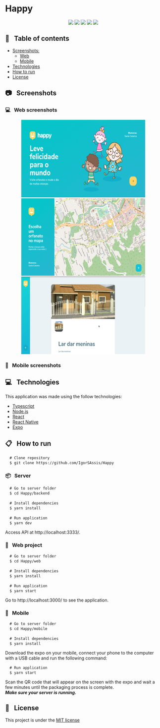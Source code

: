 # Happy

<p align="center">
  <img src="https://img.shields.io/badge/Happy-NLW%203.0-15B6D6?logo=data:image/png;base64,iVBORw0KGgoAAAANSUhEUgAAABAAAAAQCAMAAAAoLQ9TAAAALVBMVEVHcExxWsF0XMJzXMJxWcFsUsD///9jRrzY0u6Xh9Gsn9n39fyMecy0qd2bjNJWBT0WAAAABHRSTlMA2Do606wF2QAAAGlJREFUGJVdj1cWwCAIBLEsRU3uf9xobDH8+GZwUYi8i6ucJwrxKE+7D0G9Q4vlYqtmCSjndr4CgCgzlyFgfKfKCVO0LrPKjmiqMxGXkJwNnXskqWG+1oSM+BSwD8f29YLNjvx/OQrn+g99oQSoNmt3PgAAAABJRU5ErkJggg=="></img>
  <img src="https://img.shields.io/github/last-commit/IgorSAssis/Happy?color=15B6D6"></img> 
  <img src="https://img.shields.io/github/languages/top/IgorSAssis/Happy?color=15B6D6&logo=Typescript&logoColor=blue"></img>
  <img src="https://img.shields.io/github/repo-size/IgorSAssis/Happy?color=15B6D6"></img>
  <img src="https://img.shields.io/github/license/IgorSAssis/Happy?color=15B6D6"></img>
</p>

## :pushpin: &nbsp; Table of contents

* [Screenshots:](#Screenshots)
  * [Web](#Web)
  * [Mobile](#Mobile)
* [Technologies](#Technologies)
* [How to run](#HowToRun)
* [License](#Licence)

<a name="Screenshots" />

## :camera: &nbsp; Screenshots

<a name="Web" />

### :computer: &nbsp; Web screenshots

<p align="center">
  <a href="https://github.com/IgorSAssis/Happy/blob/master/.github/Happy-landing-page.png">
    <img src="https://github.com/IgorSAssis/Happy/blob/master/.github/Happy-landing-page.png" width="400" height="250" /> 
  </a>
  <a href="https://github.com/IgorSAssis/Happy/blob/master/.github/Happy-map-page.png">
    <img src="https://github.com/IgorSAssis/Happy/blob/master/.github/Happy-map-page.png" width="400" height="250" />
  </a>
  <a href="https://github.com/IgorSAssis/Happy/blob/master/.github/orphanageDetails.gif">
    <img src="https://github.com/IgorSAssis/Happy/blob/master/.github/orphanageDetails.gif" width="400" height="250"/>
  </a>
</p>

<a name="Mobile" />

### :iphone: &nbsp; Mobile screenshots

<a name="Technologies" />

## :computer: &nbsp; Technologies
This application was made using the follow technologies:

* [Typescript](https://www.typescriptlang.org/)
* [Node.js](https://nodejs.org/en/)
* [React](https://reactjs.org/)
* [React Native](https://reactnative.dev/)
* [Expo](https://expo.io/learn)

<a name="HowToRun" />

## :clipboard: &nbsp; How to run

```shell
  # Clone repository
  $ git clone https://github.com/IgorSAssis/Happy
```
### :package: &nbsp; Server

```shell
  # Go to server folder
  $ cd Happy/backend
  
  # Install dependencies
  $ yarn install
  
  # Run application
  $ yarn dev
```
Access API at http://localhost:3333/.

### :milky_way: &nbsp; Web project

```shell
  # Go to server folder
  $ cd Happy/web
  
  # Install dependencies
  $ yarn install
  
  # Run application
  $ yarn start
```

Go to http://localhost:3000/ to see the application.

### :iphone: &nbsp; Mobile

```shell
  # Go to server folder
  $ cd Happy/mobile
  
  # Install dependencies
  $ yarn install
```
Download the expo on your mobile, connect your phone to the computer with a USB cable and run the following command:

```shell
  # Run application
  $ yarn start
```

Scan the QR code that will appear on the screen with the expo and wait a few minutes until the packaging process is complete.
<br/>***Make sure your server is running.***

<a name="Licence" />

## :page_facing_up: &nbsp; License
This project is under the  [MIT license](https://github.com/IgorSAssis/Happy/blob/master/LICENSE)
